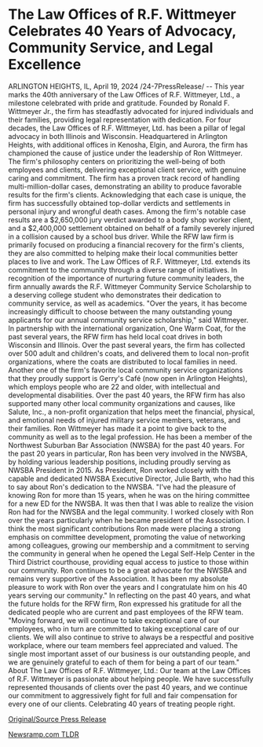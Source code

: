 # The Law Offices of R.F. Wittmeyer Celebrates 40 Years of Advocacy, Community Service, and Legal Excellence

ARLINGTON HEIGHTS, IL, April 19, 2024 /24-7PressRelease/ -- This year marks the 40th anniversary of the Law Offices of R.F. Wittmeyer, Ltd., a milestone celebrated with pride and gratitude. Founded by Ronald F. Wittmeyer Jr., the firm has steadfastly advocated for injured individuals and their families, providing legal representation with dedication.  For four decades, the Law Offices of R.F. Wittmeyer, Ltd. has been a pillar of legal advocacy in both Illinois and Wisconsin. Headquartered in Arlington Heights, with additional offices in Kenosha, Elgin, and Aurora, the firm has championed the cause of justice under the leadership of Ron Wittmeyer. The firm's philosophy centers on prioritizing the well-being of both employees and clients, delivering exceptional client service, with genuine caring and commitment.  The firm has a proven track record of handling multi-million-dollar cases, demonstrating an ability to produce favorable results for the firm's clients. Acknowledging that each case is unique, the firm has successfully obtained top-dollar verdicts and settlements in personal injury and wrongful death cases.  Among the firm's notable case results are a $2,650,000 jury verdict awarded to a body shop worker client, and a $2,400,000 settlement obtained on behalf of a family severely injured in a collision caused by a school bus driver.  While the RFW law firm is primarily focused on producing a financial recovery for the firm's clients, they are also committed to helping make their local communities better places to live and work. The Law Offices of R.F. Wittmeyer, Ltd. extends its commitment to the community through a diverse range of initiatives. In recognition of the importance of nurturing future community leaders, the firm annually awards the R.F. Wittmeyer Community Service Scholarship to a deserving college student who demonstrates their dedication to community service, as well as academics. "Over the years, it has become increasingly difficult to choose between the many outstanding young applicants for our annual community service scholarship," said Wittmeyer.  In partnership with the international organization, One Warm Coat, for the past several years, the RFW firm has held local coat drives in both Wisconsin and Illinois. Over the past several years, the firm has collected over 500 adult and children's coats, and delivered them to local non-profit organizations, where the coats are distributed to local families in need. Another one of the firm's favorite local community service organizations that they proudly support is Gerry's Café (now open in Arlington Heights), which employs people who are 22 and older, with intellectual and developmental disabilities. Over the past 40 years, the RFW firm has also supported many other local community organizations and causes, like Salute, Inc., a non-profit organization that helps meet the financial, physical, and emotional needs of injured military service members, veterans, and their families.   Ron Wittmeyer has made it a point to give back to the community as well as to the legal profession. He has been a member of the Northwest Suburban Bar Association (NWSBA) for the past 40 years. For the past 20 years in particular, Ron has been very involved in the NWSBA, by holding various leadership positions, including proudly serving as NWSBA President in 2015. As President, Ron worked closely with the capable and dedicated NWSBA Executive Director, Julie Barth, who had this to say about Ron's dedication to the NWSBA.  "I've had the pleasure of knowing Ron for more than 15 years, when he was on the hiring committee for a new ED for the NWSBA. It was then that I was able to realize the vision Ron had for the NWSBA and the legal community. I worked closely with Ron over the years particularly when he became president of the Association. I think the most significant contributions Ron made were placing a strong emphasis on committee development, promoting the value of networking among colleagues, growing our membership and a commitment to serving the community in general when he opened the Legal Self-Help Center in the Third District courthouse, providing equal access to justice to those within our community. Ron continues to be a great advocate for the NWSBA and remains very supportive of the Association. It has been my absolute pleasure to work with Ron over the years and I congratulate him on his 40 years serving our community."  In reflecting on the past 40 years, and what the future holds for the RFW firm, Ron expressed his gratitude for all the dedicated people who are current and past employees of the RFW team. "Moving forward, we will continue to take exceptional care of our employees, who in turn are committed to taking exceptional care of our clients. We will also continue to strive to always be a respectful and positive workplace, where our team members feel appreciated and valued. The single most important asset of our business is our outstanding people, and we are genuinely grateful to each of them for being a part of our team."  About The Law Offices of R.F. Wittmeyer, Ltd.:  Our team at the Law Offices of R.F. Wittmeyer is passionate about helping people. We have successfully represented thousands of clients over the past 40 years, and we continue our commitment to aggressively fight for full and fair compensation for every one of our clients. Celebrating 40 years of treating people right. 

[Original/Source Press Release](https://www.24-7pressrelease.com/press-release/510201/the-law-offices-of-rf-wittmeyer-celebrates-40-years-of-advocacy-community-service-and-legal-excellence) 

[Newsramp.com TLDR](https://newsramp.com/None) 